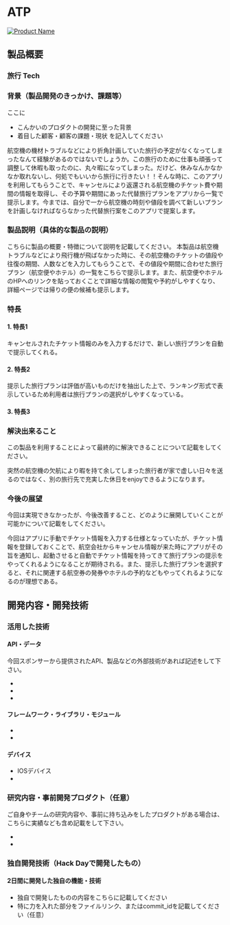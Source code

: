 # ATP

[![Product Name](image.png)](https://www.youtube.com/watch?v=G5rULR53uMk)

## 製品概要
### 旅行 Tech
### 背景（製品開発のきっかけ、課題等）
ここに
- こんかいのプロダクトの開発に至った背景
- 着目した顧客・顧客の課題・現状
を記入してください

航空機の機材トラブルなどにより折角計画していた旅行の予定がなくなってしまったなんて経験があるのではないでしょうか。この旅行のために仕事も頑張って調整して休暇も取ったのに、丸々暇になってしまった。だけど、休みなんかなかなか取れないし、何処でもいいから旅行に行きたい！！そんな時に、このアプリを利用してもらうことで、キャンセルにより返還される航空機のチケット費や期間の情報を取得し、その予算や期間にあった代替旅行プランをアプリから一覧で提示します。今までは、自分で一から航空機の時刻や値段を調べて新しいプランを計画しなければならなかった代替旅行案をこのアプリで提案します。

### 製品説明（具体的な製品の説明）
こちらに製品の概要・特徴について説明を記載してください。
本製品は航空機トラブルなどにより飛行機が飛ばなかった時に、その航空機のチケットの値段や往復の期間、人数などを入力してもらうことで、その値段や期間に合わせた旅行プラン（航空便やホテル）の一覧をこちらで提示します。また、航空便やホテルのHPへのリンクを貼っておくことで詳細な情報の閲覧や予約がしやすくなり、詳細ページでは帰りの便の候補も提示します。

### 特長

#### 1. 特長1
キャンセルされたチケット情報のみを入力するだけで、新しい旅行プランを自動で提示してくれる。
#### 2. 特長2
提示した旅行プランは評価が高いものだけを抽出した上で、ランキング形式で表示しているため利用者は旅行プランの選択がしやすくなっている。
#### 3. 特長3

### 解決出来ること
この製品を利用することによって最終的に解決できることについて記載をしてください。

突然の航空機の欠航により暇を持て余してしまった旅行者が家で虚しい日々を送るのではなく、別の旅行先で充実した休日をenjoyできるようになります。

### 今後の展望
今回は実現できなかったが、今後改善すること、どのように展開していくことが可能かについて記載をしてください。

今回はアプリに手動でチケット情報を入力する仕様となっていたが、チケット情報を登録しておくことで、航空会社からキャンセル情報が来た時にアプリがその旨を通知し、起動させると自動でチケット情報を持ってきて旅行プランの提示をやってくれるようになることが期待される。また、提示した旅行プランを選択すると、それに関連する航空券の発券やホテルの予約などもやってくれるようになるのが理想である。

## 開発内容・開発技術
### 活用した技術
#### API・データ
今回スポンサーから提供されたAPI、製品などの外部技術があれば記述をして下さい。

* 
* 
* 

#### フレームワーク・ライブラリ・モジュール
* 
* 

#### デバイス
* IOSデバイス
* 

### 研究内容・事前開発プロダクト（任意）
ご自身やチームの研究内容や、事前に持ち込みをしたプロダクトがある場合は、こちらに実績なども含め記載をして下さい。

* 
* 


### 独自開発技術（Hack Dayで開発したもの）
#### 2日間に開発した独自の機能・技術
* 独自で開発したものの内容をこちらに記載してください
* 特に力を入れた部分をファイルリンク、またはcommit_idを記載してください（任意）
